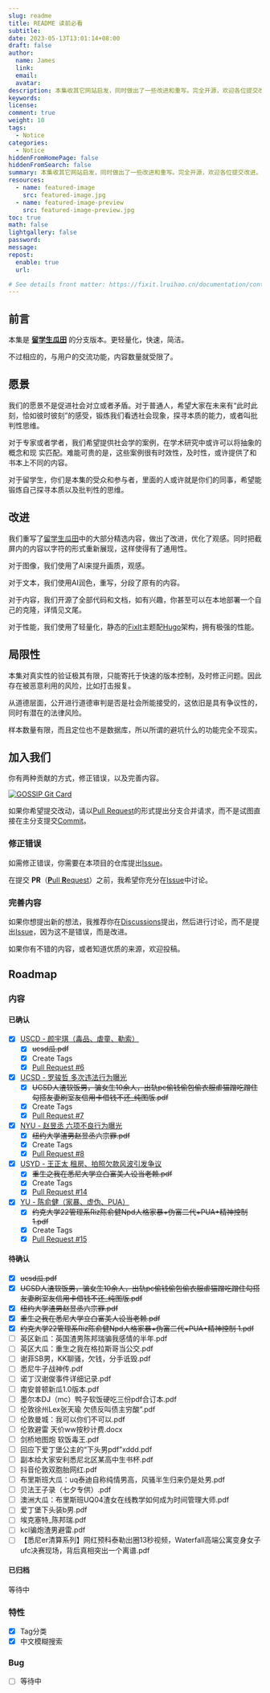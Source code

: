 ```yaml
---
slug: readme
title: README 读前必看
subtitle:
date: 2023-05-13T13:01:14+08:00
draft: false
author:
  name: James
  link:
  email:
  avatar:
description: 本集收其它网站启发，同时做出了一些改进和重写。完全开源，欢迎各位提交改进。
keywords:
license:
comment: true
weight: 10
tags:
  - Notice
categories:
  - Notice
hiddenFromHomePage: false
hiddenFromSearch: false
summary: 本集收其它网站启发，同时做出了一些改进和重写。完全开源，欢迎各位提交改进。
resources:
  - name: featured-image
    src: featured-image.jpg
  - name: featured-image-preview
    src: featured-image-preview.jpg
toc: true
math: false
lightgallery: false
password:
message:
repost:
  enable: true
  url:

# See details front matter: https://fixit.lruihao.cn/documentation/content-management/introduction/#front-matter
---
```


<!--more-->

## 前言

本集是 [**​留学生瓜田**](https://www.lxsguatian.net/) 的分支版本。更轻量化，快速，简洁。

不过相应的，与用户的交流功能，内容数量就受限了。

## 愿景

我们的愿景不是促进社会对立或者矛盾。对于普通人，希望大家在未来有“此时此刻，恰如彼时彼刻”的感受，锻炼我们看透社会现象，探寻本质的能力，或者叫批判性思维。

对于专家或者学者，我们希望提供社会学的案例，在学术研究中或许可以将抽象的概念和现
实匹配。难能可贵的是，这些案例很有时效性，及时性，或许提供了和书本上不同的内容。

对于留学生，你们是本集的受众和参与者，里面的人或许就是你们的同事，希望能锻炼自己探寻本质以及批判性的思维。

## 改进

我们重写了[​留学生瓜田](https://www.lxsguatian.net/)中的大部分精选内容，做出了改进，优化了观感。同时把截屏内的内容以字符的形式重新展现，这样使得有了通用性。

对于图像，我们使用了AI来提升画质，观感。

对于文本，我们使用AI润色，重写，分段了原有的内容。

对于内容，我们开源了全部代码和文档，如有兴趣，你甚至可以在本地部署一个自己的克隆，详情见文尾。

对于性能，我们使用了轻量化，静态的[FixIt](https://github.com/hugo-fixit/FixIt)主题配[Hugo](https://gohugo.io/)架构，拥有极强的性能。

## 局限性

本集对真实性的验证极其有限，只能寄托于快速的版本控制，及时修正问题。因此存在被恶意利用的风险，比如打击报复。

从道德层面，公开进行道德审判是否是社会所能接受的，这依旧是具有争议性的，同时有潜在的法律风险。

样本数量有限，而且定位也不是数据库，所以所谓的避坑什么的功能完全不现实。

## 加入我们

你有两种贡献的方式，修正错误，以及完善内容。

<a href="https://github.com/JamesFlare1212/GOSSIP/">
  <img src="https://github-readme-stats.jamesflare.com/api/pin/?username=JamesFlare1212&repo=GOSSIP&theme=github_dark_dimmed&show_owner=true" alt="GOSSIP Git Card">
</a>

如果你希望提交改动，请以[Pull Request](https://github.com/JamesFlare1212/GOSSIP/pulls)的形式提出分支合并请求，而不是试图直接在主分支提交[Commit](https://github.com/JamesFlare1212/GOSSIP/commits/dev)。

### 修正错误

如需修正错误，你需要在本项目的仓库提出[Issue](https://github.com/JamesFlare1212/GOSSIP/issues)。

在提交 **PR**（[**P**ull **R**equest](https://github.com/JamesFlare1212/GOSSIP/pulls)）之前，我希望你充分在[Issue](https://github.com/JamesFlare1212/GOSSIP/issues)中讨论。

### 完善内容

如果你想提出新的想法，我推荐你在[Discussions](https://github.com/JamesFlare1212/GOSSIP/discussions)提出，然后进行讨论，而不是提出[Issue](https://github.com/JamesFlare1212/GOSSIP/issues)，因为这不是错误，而是改进。

如果你有不错的内容，或者知道优质的来源，欢迎投稿。

## Roadmap

### 内容

#### 已确认

- [x] [USCD - 颜宇琪（毒品、虐童、勒索）](/posts/uscd-yuqiyann/)
  - [x] ~~ucsd瓜.pdf~~
  - [x] Create Tags
  - [x] [Pull Request #6](https://github.com/JamesFlare1212/GOSSIP/pull/6)
- [x] [UCSD - 罗骏哲 多次违法行为曝光](/posts/uscd-david/)
  - [x] ~~UCSD人渣软饭男，骗女生10余人，出轨pc偷钱偷包偷衣服虐猫蹭吃蹭住勾搭友妻刷室友信用卡借钱不还_纯图版.pdf~~
  - [x] Create Tags
  - [x] [Pull Request #7](https://github.com/JamesFlare1212/GOSSIP/pull/7)
- [x] [NYU - 赵昱丞 六项不良行为曝光](/posts/nyu-andrew-zhao/)
  - [x] ~~纽约大学渣男赵昱丞六宗罪.pdf~~
  - [x] Create Tags
  - [x] [Pull Request #8](https://github.com/JamesFlare1212/GOSSIP/pull/8)
- [x] [USYD - 王正太 租房、拍照欠款风波引发争议](/posts/usyd-zhen-taiwang/)
  - [x] ~~重生之我在悉尼大学立白富美人设当老赖.pdf~~
  - [x] Create Tags
  - [x] [Pull Request #14](https://github.com/JamesFlare1212/GOSSIP/pull/14)
- [x] [YU - 陈俞健（家暴、虚伪、PUA）](/posts/usyd-zhen-taiwang/)
  - [x] ~~约克大学22管理系Riz陈俞健Npd人格家暴+伪富二代+PUA+精神控制 1.pdf~~
  - [x] Create Tags
  - [x] [Pull Request #15](https://github.com/JamesFlare1212/GOSSIP/pull/15)

#### 待确认

- [x] ~~ucsd瓜.pdf~~
- [x] ~~UCSD人渣软饭男，骗女生10余人，出轨pc偷钱偷包偷衣服虐猫蹭吃蹭住勾搭友妻刷室友信用卡借钱不还_纯图版.pdf~~
- [x] ~~纽约大学渣男赵昱丞六宗罪.pdf~~
- [x] ~~重生之我在悉尼大学立白富美人设当老赖.pdf~~
- [x] ~~约克大学22管理系Riz陈俞健Npd人格家暴+伪富二代+PUA+精神控制 1.pdf~~
- [ ] 英区新瓜：英国渣男陈邦瑞骗我感情的半年.pdf
- [ ] 英区大瓜：重生之我在格拉斯哥当公交.pdf
- [ ] 谢菲SB男，KK聊骚，欠钱，分手诋毁.pdf
- [ ] 悉尼牛子战神传.pdf
- [ ] 诺丁汉谢俊事件详细记录.pdf
- [ ] 南安普顿新瓜1.0版本.pdf
- [ ] 墨尔本DJ（mc）鸭子软饭硬吃三份pdf合订本.pdf
- [ ] 伦敦徐州Lex张天瑜 欠债反叫债主穷酸”.pdf
- [ ] 伦敦曼城：我可以你们不可以.pdf
- [ ] 伦敦避雷 天价ww按秒计费.docx
- [ ] 剑桥地图炮 软饭毒王.pdf
- [ ] 回应下爱丁堡公主的“下头男pdf”xddd.pdf
- [ ] 副本给大家安利悉尼北区某高中生书杯.pdf
- [ ] 抖音伦敦双胞胎网红.pdf
- [ ] 布里斯班大瓜：uq泰迪自称纯情男高，风骚半生归来仍是处男.pdf
- [ ] 贝法王子录（七夕专供）.pdf
- [ ] 澳洲大瓜：布里斯班UQ04渣女在线教学如何成为时间管理大师.pdf
- [ ] 爱丁堡下头装b男.pdf
- [ ] 埃克塞特_陈邦瑞.pdf
- [ ] kcl骗炮渣男避雷.pdf
- [ ] 【悉尼er清算系列】网红预科泰勒出圈13秒视频，Waterfall高端公寓变身女子ufc决赛现场，背后真相突出一个离谱.pdf

#### 已归档

等待中

### 特性

- [x] Tag分类
- [x] 中文模糊搜索

### Bug

- [ ] 等待中